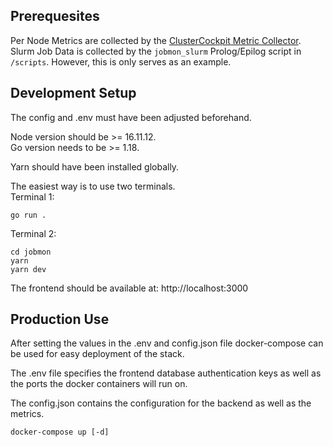 ## Prerequesites

Per Node Metrics are collected by the [ClusterCockpit Metric Collector](https://github.com/ClusterCockpit/cc-metric-collector/).  
Slurm Job Data is collected by the `jobmon_slurm` Prolog/Epilog script in `/scripts`. However, this is only serves as an example.

## Development Setup

The config and .env must have been adjusted beforehand.

Node version should be >= 16.11.12.  
Go version needs to be >= 1.18.

Yarn should have been installed globally.

The easiest way is to use two terminals.  
Terminal 1:

```
go run .
```

Terminal 2:

```
cd jobmon
yarn
yarn dev
```

The frontend should be available at: http://localhost:3000

## Production Use

After setting the values in the .env and config.json file docker-compose can be used for easy deployment of the stack.

The .env file specifies the frontend database authentication keys as well as the ports the docker containers will run on.

The config.json contains the configuration for the backend as well as the metrics.

```
docker-compose up [-d]
```
